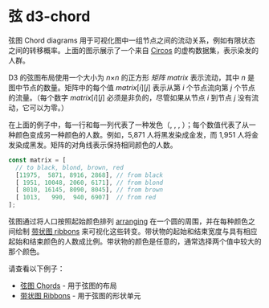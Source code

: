 <script setup>

import ColorSpan from "./components/ColorSpan.vue";
import ExampleChord from "./components/ExampleChord.vue";

</script>

# 弦 d3-chord

<ExampleChord/>

弦图 Chord diagrams 用于可视化图中一组节点之间的流动关系，例如有限状态之间的转移概率。上面的图示展示了一个来自 [Circos](http://circos.ca/guide/tables/) 的虚构数据集，表示染发的人群。

D3 的弦图布局使用一个大小为 *n*×*n* 的正方形 *矩阵 matrix* 表示流动，其中 *n* 是图中节点的数量。矩阵中的每个值 *matrix*[*i*][*j*] 表示从第 *i* 个节点流向第 *j* 个节点的流量。（每个数字 *matrix*[*i*][*j*] 必须是非负的，尽管如果从节点 *i* 到节点 *j* 没有流动，它可以为零。）

在上面的例子中，每一行和每一列代表了一种发色（<ColorSpan color="black" />, <ColorSpan color="#ffdd89" text="blond" />, <ColorSpan color="#957244" text="brown" />, <ColorSpan color="#f26223" text="red" />）；每个数值代表了从一种颜色变成另一种颜色的人数。例如，5,871 人将黑<ColorSpan color="black" />发染成金<ColorSpan color="#ffdd89" text="blond" />发，而 1,951 人将金<ColorSpan color="#ffdd89" text="blond" />发染成黑<ColorSpan color="black" />发。矩阵的对角线表示保持相同颜色的人数。

```js
const matrix = [
  // to black, blond, brown, red
  [11975,  5871, 8916, 2868], // from black
  [ 1951, 10048, 2060, 6171], // from blond
  [ 8010, 16145, 8090, 8045], // from brown
  [ 1013,   990,  940, 6907]  // from red
];
```

弦图通过将人口按照起始颜色排列 [arranging](./d3-chord/chord.md) 在一个圆的周围，并在每种颜色之间绘制 [带状图 ribbons](./d3-chord/ribbon.md) 来可视化这些转变。带状物的起始和结束宽度与具有相应起始和结束颜色的人数成比例。带状物的颜色是任意的，通常选择两个值中较大的那个颜色。

请查看以下例子：

- [弦图 Chords](./d3-chord/chord.md) - 用于弦图的布局
- [带状图 Ribbons](./d3-chord/ribbon.md) - 用于弦图的形状单元

